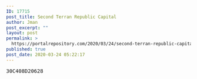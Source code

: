 ```yaml
---
ID: 17715
post_title: Second Terran Republic Capital
author: Jman
post_excerpt: ""
layout: post
permalink: >
  https://portalrepository.com/2020/03/24/second-terran-republic-capital/
published: true
post_date: 2020-03-24 05:22:17
---
```

<pre>30C408D20628</pre>